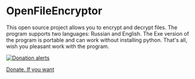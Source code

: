 # OpenFileEncryptor
This open source project allows you to encrypt and decrypt files. The program supports two languages: Russian and English. The Exe version of the program is portable and can work without installing python. That's all, wish you pleasant work with the program.

[![Donation alerts](https://img.shields.io/badge/Donation%20alerts-Donate-blue?style=for-the-badge)](https://www.donationalerts.com/r/cherret_and_dreamcat)

[Donate. If you want](https://www.donationalerts.com/r/cherret_and_dreamcat)
